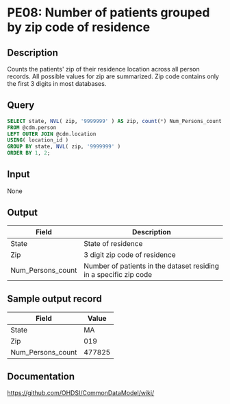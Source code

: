 <!---
Group:person
Name:PE08 Number of patients grouped by zip code of residence
Author:Patrick Ryan
CDM Version: 5.0
-->

# PE08: Number of patients grouped by zip code of residence

## Description
Counts the patients' zip of their residence location across all person records. All possible values for zip are summarized. Zip code contains only the first 3 digits in most databases.

## Query
```sql
SELECT state, NVL( zip, '9999999' ) AS zip, count(*) Num_Persons_count
FROM @cdm.person
LEFT OUTER JOIN @cdm.location
USING( location_id )
GROUP BY state, NVL( zip, '9999999' )
ORDER BY 1, 2;
```

## Input

None

## Output

|  Field |  Description |
| --- | --- |
| State | State of residence |
| Zip | 3 digit zip code of residence |
| Num_Persons_count | Number of patients in the dataset residing in a specific zip code |

## Sample output record

| Field |  Value |
| --- | --- |
| State | MA |
| Zip | 019 |
| Num_Persons_count | 477825 |


## Documentation
https://github.com/OHDSI/CommonDataModel/wiki/

